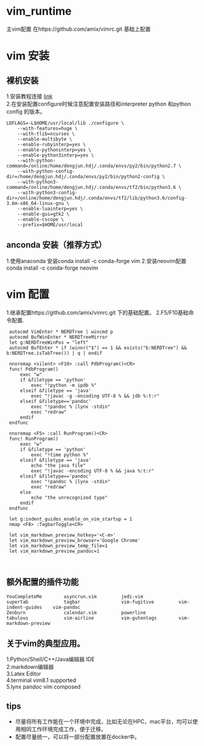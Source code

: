 # vim_runtime
主vim配置
在https://github.com/amix/vimrc.git 基础上配置
# vim 安装  
## 裸机安装  
1.安装教程连接 [link](https://superuser.com/questions/162560/how-to-install-vim-on-linux-when-i-dont-have-root-permissions)  
2.在安装配置configure时候注意配置安装路径和interpreter python 和python config 的版本。
```
LDFLAGS=-L$HOME/usr/local/lib ./configure \
    --with-features=huge \
    --with-tlib=ncurses \
    --enable-multibyte \
    --enable-rubyinterp=yes \
    --enable-pythoninterp=yes \
    --enable-python3interp=yes \
    --with-python-command=/online/home/dengjun.hdj/.conda/envs/py2/bin/python2.7 \
    --with-python-config-dir=/home/dengjun.hdj/.conda/envs/py2/bin/python2-config \
    --with-python3-command=/online/home/dengjun.hdj/.conda/envs/tf2/bin/python3.6 \
    --with-python3-config-dir=/online/home/dengjun.hdj/.conda/envs/tf2/lib/python3.6/config-3.6m-x86_64-linux-gnu \
    --enable-luainterp=yes \
    --enable-gui=gtk2 \
    --enable-cscope \
    --prefix=$HOME/usr/local
```

## anconda 安装（推荐方式）  
1.使用anaconda 安装conda install -c conda-forge vim 
2.安装neovim配置   conda install -c conda-forge neovim

# vim 配置  
1.继承配置https://github.com/amix/vimrc.git 下的基础配置。
2.F5/F10基础命令配置. 
```
 autocmd VimEnter * NERDTree | wincmd p
 autocmd BufWinEnter * NERDTreeMirror
 let g:NERDTreeWinPos = "left"
 autocmd BufEnter * if (winnr("$") == 1 && exists("b:NERDTree") && b:NERDTree.isTabTree()) | q | endif

 nnoremap <silent> <F10> :call PdbProgram()<CR>
 func! PdbProgram()
     exec "w"
     if &filetype == 'python'
         exec "!python -m ipdb %"
     elseif &filetype == 'java'
         exec "!javac -g -encoding UTF-8 % && jdb %:t:r"
     elseif &filetype=='pandoc'
         exec "!pandoc % |lynx -stdin"
         exec "redraw"
     endif
 endfunc

 nnoremap <F5> :call RunProgram()<CR>
 func! RunProgram()
     exec "w"
     if &filetype == 'python'
         exec "!time python %"
     elseif &filetype == 'java'
         echo "the java file"
         exec "!javac -encoding UTF-8 % && java %:t:r"
     elseif &filetype=='pandoc'
         exec "!pandoc % |lynx -stdin"
         exec "redraw"
     else
         echo "the unrecognized type"
     endif
 endfunc

 let g:indent_guides_enable_on_vim_startup = 1
 nmap <F8> :TagbarToggle<CR>

 let vim_markdown_preview_hotkey='<C-m>'
 let vim_markdown_preview_browser='Google Chrome'
 let vim_markdown_preview_temp_file=1
 let vim_markdown_preview_pandoc=1
 
 
```

## 额外配置的插件功能
```
YouCompleteMe        asyncrun.vim         jedi-vim             supertab             tagbar               vim-fugitive         vim-indent-guides    vim-pandoc
Zenburn              calendar.vim         powerline            tabulous             vim-airline          vim-gutentags        vim-markdown-preview
```

## 关于vim的典型应用。
1.Python/Shell/C++/Java编辑器 IDE   
2.markdown编辑器  
3.Latex Editor   
4.terminal vim8.1 supported  
5.lynx pandoc vim composed   

## tips  
* 尽量将所有工作能在一个环境中完成，比如无论在HPC，mac平台，均可以使用相同工作环境完成工作，便于迁移。  
* 配置尽量统一，可以将一部分配置放置在docker中。  
